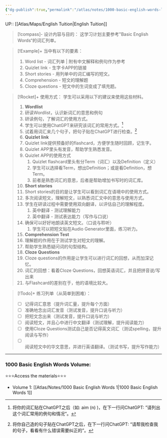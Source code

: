 ```yaml
---
{"dg-publish":true,"permalink":"/atlas/notes/1000-basic-english-words-learning-program/","tags":["BEW","Tuition/English"]}
---
```


UP:: [[Atlas/Maps/English Tuition\|English Tuition]]

> [!compass]- 设计内容与目的：
这学习计划主要参考"Basic English Words“的词汇列单。

> [!Example]+ 当中有以下的要素：
> 1. Word list - 词汇列单 | 附有中文解释和例句作为参考
> 2. Quizlet link - 生字卡APP的链接
> 3. Short stories - 用列单中的词汇编写的短文。
> 4. Comprehension - 短文的理解题
> 5. Cloze questions - 短文中的生词变成了填充题。

> [!Rocket]+ 使用方式：
学生可以采用以下的建议来使用这些材料。
> 1. **Wordlist**
> 	1. 研读Wordlist，认识新词汇的意思和例句
> 	2. 研读例句，了解词汇的使用方式。
> 	3. 学生可以使用ChatGPT来研究该词汇的常用方式。[^1]
> 	4. 试着用词汇来几个句子，把句子贴在ChatGPT进行检查。[^2]
> 2. **Quizlet link**
> 	1. Quizlet link提供预备好的flashcard，方便学生随时回顾，记生字。
> 	2. Quizlet APP里头有发音，帮助学生熟悉发音。
> 	3. Quizlet APP的使用方式
> 		1. Quizlet flashcard里头有分Term（词汇）以及Definition（定义）
> 		2. 学生可以选择看Term，想出Definition；或是看Definition，想Term。
> 		3. 前者是熟悉词汇的意思，后者是帮助增加书写时的词汇库。
> 3. **Short stories**
>	1. Short stories的目的是让学生可以看到词汇在语境中的使用方式。
>	2. 多次阅读短文，理解短文，以熟悉词汇文中的意思与使用方式。
>	3. 学生在研读过程中需要使用双向翻译，以评估自己的理解程度。
>		1. 英中翻译 - 测试理解能力
>		2. 英中翻译 - 测试表达能力（写作与口说）
>	4. 确保可以好好地朗读英文短文。（口说与聆听）
>		1. 学生可以把短文贴在Audio Generator里面，练习听力。
> 4. **Comprehension Test**
> 	1. 理解题的作用在于测试学生对短文的理解。
> 	2. 帮助学生熟悉疑问词的句型结构。
> 5. **Cloze Questions**
>	1. Cloze questions的作用是让学生可以进行词汇的回想，从而加深记忆。
>	2. 词汇的回想：看着Cloze Questions，回想英语词汇，并且把拼音说/写出来
>	3. 与Flashcard的差别在于，他的语境比较大。

> [!Todo]+ 练习列单（从简单到困难）：
>- [ ] 记得词汇意思（提升词汇量，提升每个方面）
> - [ ] 准确地念出词汇发音（测试发音，提升口说与听力）
> - [ ] 把短文念出来（测试发音，提升口说与听力）
> - [ ] 阅读短文，并且心中进行中文翻译（测试理解，提升阅读能力）
> - [ ] 使用Cloze Questions测试自己是否记得英文词汇（测试spelling，提升阅读与写作）
> - [ ] 阅读短文中的华文意思，并进行英语翻译。（测试书写，提升写作能力）

---
### 1000 Basic English Words Volume:
⭐⭐⭐Access the materials⭐⭐⭐
- Volume 1: [[Atlas/Notes/1000 Basic English Words 1\|1000 Basic English Words 1]]

[^1]: 将你的词汇贴在ChatGPT之后（如: aim (n) )，在下一行问ChatGPT: ”请列出这个词汇常用的例句和情况“。
[^2]: 将你自己造的句子贴在ChatGPT之后，在下一行问ChatGPT: “请帮我检查我的句子，看看有什么错误需要纠正的”。